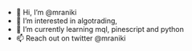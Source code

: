 - 👋 Hi, I’m @mraniki
- 👀 I’m interested in algotrading, 
- 🌱 I’m currently learning mql, pinescript and python
- 📫 Reach out on twitter @mraniki

<!---
mraniki/mraniki is a ✨ special ✨ repository because its `README.md` (this file) appears on your GitHub profile.
You can click the Preview link to take a look at your changes.
--->
